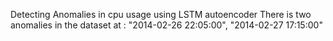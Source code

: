 Detecting Anomalies in cpu usage using LSTM autoencoder 
There is two anomalies in the dataset at : 
"2014-02-26 22:05:00",
"2014-02-27 17:15:00"

